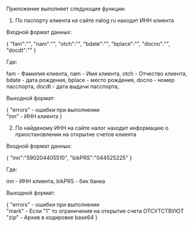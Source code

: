 Приложение выполняет следующие функции:
1. По паспорту клиента на сайте nalog.ru находит ИНН клиента

Входной формат данных:

{
    "fam":"",
    "nam":"",
    "otch":"",
    "bdate":"",
    "bplace":"",
    "docno":"",
    "docdt":""
}   

Где:

fam - Фамилия клиента,
nam - Имя клиента,
otch - Отчество клиента,
bdate - дата рождения,
bplace - место рождения,
docno - номер пасспорта,
docdt - дата выдачи пасспорта,


Выходной формат:

{
        "errors" - ошибки при выполнении       
        "inn" - ИНН клиента
}

2. По найденому ИНН на сайте налог находит информацию о приостановлении на открытие счетов клиента

Входной формат данных:

{
    "inn":"590204405510",
    "bikPRS":"044525225"
}   

Где:

inn - ИНН клиента,
bikPRS - бик банка 


Выходной формат:

{
        "errors" - ошибки при выполнении        
        "mark" - Если "1" то ограничения на открытие счета ОТСУТСТВУЮТ
        "zip" - Архив в кодировке base64
}
